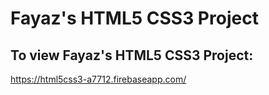 # Fayaz's HTML5 CSS3 Project

## To view Fayaz's HTML5 CSS3 Project:
https://html5css3-a7712.firebaseapp.com/




